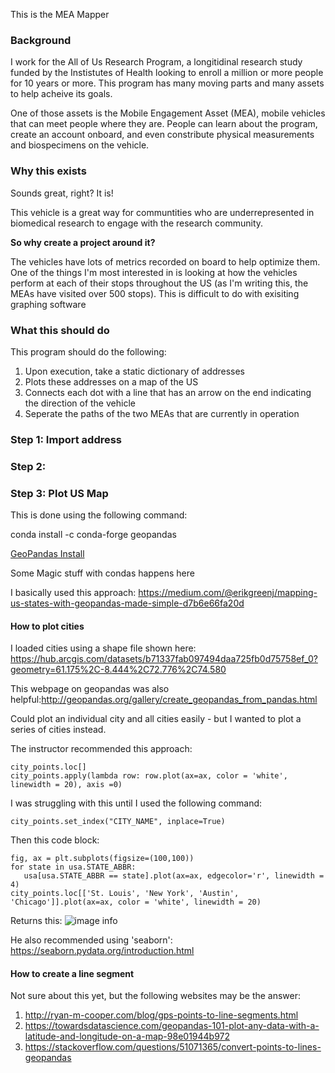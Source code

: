 This is the MEA Mapper
    
### Background
    
I work for the All of Us Research Program, a longitidinal research study funded by the Instistutes of Health looking to enroll a million or more people for 10 years or more. This program has many moving parts and many assets to help acheive its goals.
    
One of those assets is the Mobile Engagement Asset (MEA), mobile vehicles that can meet people where they are. People can learn about the program, create an account onboard, and even constribute physical measurements and biospecimens on the vehicle.
    
### Why this exists
    
Sounds great, right? It is! 
    
This vehicle is a great way for communtities who are underrepresented in biomedical research to engage with the research community.
    
**So why create a project around it?**
    
The vehicles have lots of metrics recorded on board to help optimize them. One of the things I'm most interested in is looking at how the vehicles perform at each of their stops throughout the US (as I'm writing this, the MEAs have visited over 500 stops). This is difficult to do with exisiting graphing software
    
### What this should do
    
This program should do the following:
1. Upon execution, take a static dictionary of addresses
2. Plots these addresses on a map of the US
3. Connects each dot with a line that has an arrow on the end indicating the direction of the vehicle
4. Seperate the paths of the two MEAs that are currently in operation
        
### Step 1: Import address
### Step 2: 
### Step 3: Plot US Map

This is done using the following command:

 conda install -c conda-forge geopandas
 
 [GeoPandas Install](http://geopandas.org/install.html)
    
Some Magic stuff with condas happens here

I basically used this approach: https://medium.com/@erikgreenj/mapping-us-states-with-geopandas-made-simple-d7b6e66fa20d

#### How to plot cities

I loaded cities using a shape file shown here: https://hub.arcgis.com/datasets/b71337fab097494daa725fb0d75758ef_0?geometry=61.175%2C-8.444%2C72.776%2C74.580

This webpage on geopandas was also helpful:http://geopandas.org/gallery/create_geopandas_from_pandas.html

Could plot an individual city and all cities easily - but I wanted to plot a series of cities instead.

The instructor recommended this approach:

```
city_points.loc[]
city_points.apply(lambda row: row.plot(ax=ax, color = 'white', linewidth = 20), axis =0)
```

I was struggling with this until I used the following command:

```
city_points.set_index("CITY_NAME", inplace=True)
```

Then this code block:

```
fig, ax = plt.subplots(figsize=(100,100))
for state in usa.STATE_ABBR:
   usa[usa.STATE_ABBR == state].plot(ax=ax, edgecolor='r', linewidth = 4)
city_points.loc[['St. Louis', 'New York', 'Austin', 'Chicago']].plot(ax=ax, color = 'white', linewidth = 20)
```

Returns this: 
![image info](/Users/rubinbaskir/Desktop/MEAMAPPER_map.png)

He also recommended using 'seaborn': https://seaborn.pydata.org/introduction.html

#### How to create a line segment

Not sure about this yet, but the following websites may be the answer:
1. http://ryan-m-cooper.com/blog/gps-points-to-line-segments.html
2. https://towardsdatascience.com/geopandas-101-plot-any-data-with-a-latitude-and-longitude-on-a-map-98e01944b972
3. https://stackoverflow.com/questions/51071365/convert-points-to-lines-geopandas




